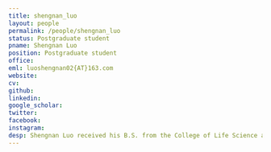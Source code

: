 ```yaml
---
title: shengnan_luo
layout: people
permalink: /people/shengnan_luo
status: Postgraduate student
pname: Shengnan Luo
position: Postgraduate student
office: 
eml: luoshengnan02{AT}163.com
website:
cv: 
github:
linkedin:
google_scholar: 
twitter: 
facebook: 
instagram:
desp: Shengnan Luo received his B.S. from the College of Life Science at Northeast Forestry University in 2024. He is currently a Master's student in Dr. Li's laboratory at the School of Medicine, Shanghai Jiao Tong University. His research interests focus on the intersection of cancer genomics, machine learning, and precision medicine.
---
```

